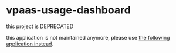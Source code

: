 # vpaas-usage-dashboard

this project is DEPRECATED

this application is not maintained anymore, please use [the following application instead](https://github.com/kaltura/kaltura-vpaas).

